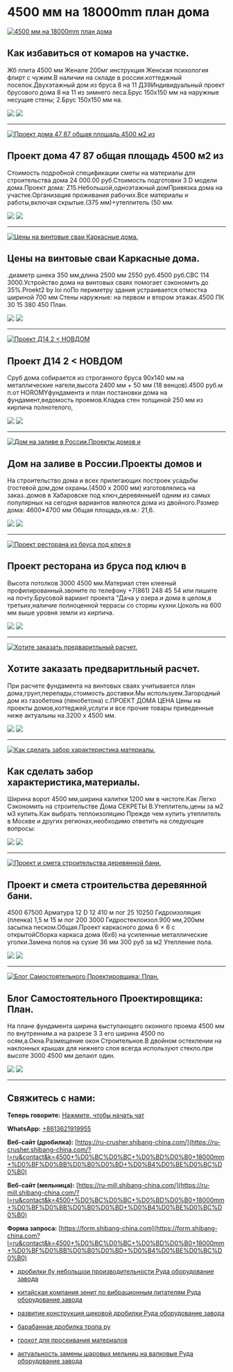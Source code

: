 # 4500 мм на 18000mm план дома

<a href="https://swt.shibang-china.com/?l=ru&img&k=4500+%D0%BC%D0%BC+%D0%BD%D0%B0+18000mm+%D0%BF%D0%BB%D0%B0%D0%BD+%D0%B4%D0%BE%D0%BC%D0%B0" target="_blank">![4500 мм на 18000mm план дома](http://static.shibang-china.com/all-800x300/1331.jpg)</a>

## Как избавиться от комаров на участке.
Жб плита 4500 мм Женале 200мг инструкция Женская психология флирт с чужим.В наличии на складе в россии.коттеджный поселок.Двухэтажный дом из бруса 8 на 11 Д39Индивидуальный проект брусового дома 8 на 11 из зимнего леса.Брус 150х150 мм на наружные несущие стены; 2.Брус 150х150 мм на.


<a href="https://whatsapp.shibangsoft.com/WhatsApp.php" target="_blank" title="WhatsApp">![](http://static.shibang-china.com/icon/whatsapp.png)</a> <a href="https://swt.shibang-china.com/?l=ru&icon&k=4500+%D0%BC%D0%BC+%D0%BD%D0%B0+18000mm+%D0%BF%D0%BB%D0%B0%D0%BD+%D0%B4%D0%BE%D0%BC%D0%B0" target="_blank">![](http://static.shibang-china.com/icon/chat-ru.png)</a>

---

<a href="https://swt.shibang-china.com/?l=ru&img&k=4500+%D0%BC%D0%BC+%D0%BD%D0%B0+18000mm+%D0%BF%D0%BB%D0%B0%D0%BD+%D0%B4%D0%BE%D0%BC%D0%B0" target="_blank">![Проект дома 47 87 общая площадь 4500 м2 из](http://static.shibang-china.com/all-800x300/712.jpg)</a>

## Проект дома 47 87 общая площадь 4500 м2 из
Стоимость подробной спецификации сметы на материалы для строительства дома 24 000.00 руб.Стоимость подготовки 3 D модели дома.Проект дома: Z15.Небольшой,одноэтажный домПривязка дома на участке.Организация проживания рабочих.Все материалы и работы,включая скрытые.(375 мм)+утеплитель (50 мм.


<a href="https://whatsapp.shibangsoft.com/WhatsApp.php" target="_blank" title="WhatsApp">![](http://static.shibang-china.com/icon/whatsapp.png)</a> <a href="https://swt.shibang-china.com/?l=ru&icon&k=4500+%D0%BC%D0%BC+%D0%BD%D0%B0+18000mm+%D0%BF%D0%BB%D0%B0%D0%BD+%D0%B4%D0%BE%D0%BC%D0%B0" target="_blank">![](http://static.shibang-china.com/icon/chat-ru.png)</a>

---

<a href="https://swt.shibang-china.com/?l=ru&img&k=4500+%D0%BC%D0%BC+%D0%BD%D0%B0+18000mm+%D0%BF%D0%BB%D0%B0%D0%BD+%D0%B4%D0%BE%D0%BC%D0%B0" target="_blank">![Цены на винтовые сваи Каркасные дома.](http://static.shibang-china.com/all-800x300/592.jpg)</a>

## Цены на винтовые сваи Каркасные дома.
.диаметр шнека 350 мм,длина 2500 мм 2550 руб.4500 руб.СВС 114 3000.Устройство дома на винтовых сваях помогает сэкономить до 35%.Proekt2 by loi noПо периметру здания устраивается отмостка шириной 700 мм Стены наружные: на первом и втором этажах.4500 ПК 30 15 380 450 План.


<a href="https://whatsapp.shibangsoft.com/WhatsApp.php" target="_blank" title="WhatsApp">![](http://static.shibang-china.com/icon/whatsapp.png)</a> <a href="https://swt.shibang-china.com/?l=ru&icon&k=4500+%D0%BC%D0%BC+%D0%BD%D0%B0+18000mm+%D0%BF%D0%BB%D0%B0%D0%BD+%D0%B4%D0%BE%D0%BC%D0%B0" target="_blank">![](http://static.shibang-china.com/icon/chat-ru.png)</a>

---

<a href="https://swt.shibang-china.com/?l=ru&img&k=4500+%D0%BC%D0%BC+%D0%BD%D0%B0+18000mm+%D0%BF%D0%BB%D0%B0%D0%BD+%D0%B4%D0%BE%D0%BC%D0%B0" target="_blank">![Проект Д14 2 < НОВДОМ](http://static.shibang-china.com/all-800x300/867.jpg)</a>

## Проект Д14 2 < НОВДОМ
Сруб дома собирается из строганного бруса 90х140 мм на металлические нагели,высота 2400 мм + 50 мм (18 венцов).4500 руб.м п.от HOROMYфундамента и план постановки дома на фундамент,ведомость проемов.Кладка стен толщиной 250 мм из кирпича полнотелого,


<a href="https://whatsapp.shibangsoft.com/WhatsApp.php" target="_blank" title="WhatsApp">![](http://static.shibang-china.com/icon/whatsapp.png)</a> <a href="https://swt.shibang-china.com/?l=ru&icon&k=4500+%D0%BC%D0%BC+%D0%BD%D0%B0+18000mm+%D0%BF%D0%BB%D0%B0%D0%BD+%D0%B4%D0%BE%D0%BC%D0%B0" target="_blank">![](http://static.shibang-china.com/icon/chat-ru.png)</a>

---

<a href="https://swt.shibang-china.com/?l=ru&img&k=4500+%D0%BC%D0%BC+%D0%BD%D0%B0+18000mm+%D0%BF%D0%BB%D0%B0%D0%BD+%D0%B4%D0%BE%D0%BC%D0%B0" target="_blank">![Дом на заливе в России.Проекты домов и](http://static.shibang-china.com/all-800x300/1038.jpg)</a>

## Дом на заливе в России.Проекты домов и
На строительство дома и всех прилегающих построек усадьбы (гостевой дом,дом охраны.(4500 х 2000 мм) изготовлялись на заказ..домов в Хабаровске под ключ,деревянныеИ одним из самых популярных на сегодня вариантов являются дома из двойного.Размер дома: 4600*4700 мм Общая площадь,кв.м.: 21,6.


<a href="https://whatsapp.shibangsoft.com/WhatsApp.php" target="_blank" title="WhatsApp">![](http://static.shibang-china.com/icon/whatsapp.png)</a> <a href="https://swt.shibang-china.com/?l=ru&icon&k=4500+%D0%BC%D0%BC+%D0%BD%D0%B0+18000mm+%D0%BF%D0%BB%D0%B0%D0%BD+%D0%B4%D0%BE%D0%BC%D0%B0" target="_blank">![](http://static.shibang-china.com/icon/chat-ru.png)</a>

---

<a href="https://swt.shibang-china.com/?l=ru&img&k=4500+%D0%BC%D0%BC+%D0%BD%D0%B0+18000mm+%D0%BF%D0%BB%D0%B0%D0%BD+%D0%B4%D0%BE%D0%BC%D0%B0" target="_blank">![Проект ресторана из бруса под ключ в](http://static.shibang-china.com/all-800x300/1250.jpg)</a>

## Проект ресторана из бруса под ключ в
Высота потолков 3000 4500 мм.Материал стен клееный профилированный.звоните по телефону +7(861) 248 45 54 или пишите на почту.Брусовой вариант проекта "Дача у озера.и дома в целом,в третьих,наличие полноценной террасы со сторны кухни.Цоколь на 600 мм выше уровня земли из кирпича.


<a href="https://whatsapp.shibangsoft.com/WhatsApp.php" target="_blank" title="WhatsApp">![](http://static.shibang-china.com/icon/whatsapp.png)</a> <a href="https://swt.shibang-china.com/?l=ru&icon&k=4500+%D0%BC%D0%BC+%D0%BD%D0%B0+18000mm+%D0%BF%D0%BB%D0%B0%D0%BD+%D0%B4%D0%BE%D0%BC%D0%B0" target="_blank">![](http://static.shibang-china.com/icon/chat-ru.png)</a>

---

<a href="https://swt.shibang-china.com/?l=ru&img&k=4500+%D0%BC%D0%BC+%D0%BD%D0%B0+18000mm+%D0%BF%D0%BB%D0%B0%D0%BD+%D0%B4%D0%BE%D0%BC%D0%B0" target="_blank">![Хотите заказать предваритльный расчет.](http://static.shibang-china.com/all-800x300/992.jpg)</a>

## Хотите заказать предваритльный расчет.
При расчете фундамента на винтовых сваях учитывается план дома,грунт,перепады,стоимость доставки.Мы используем.Загородный дом из газобетона (пенобетона) с.ПРОЕКТ ДОМА ЦЕНА Цены на проекты домов,коттеджей,услуги и все прочие товары приведенные ниже актуальны на.3200 х 4500 мм.


<a href="https://whatsapp.shibangsoft.com/WhatsApp.php" target="_blank" title="WhatsApp">![](http://static.shibang-china.com/icon/whatsapp.png)</a> <a href="https://swt.shibang-china.com/?l=ru&icon&k=4500+%D0%BC%D0%BC+%D0%BD%D0%B0+18000mm+%D0%BF%D0%BB%D0%B0%D0%BD+%D0%B4%D0%BE%D0%BC%D0%B0" target="_blank">![](http://static.shibang-china.com/icon/chat-ru.png)</a>

---

<a href="https://swt.shibang-china.com/?l=ru&img&k=4500+%D0%BC%D0%BC+%D0%BD%D0%B0+18000mm+%D0%BF%D0%BB%D0%B0%D0%BD+%D0%B4%D0%BE%D0%BC%D0%B0" target="_blank">![Как сделать забор характеристика,материалы.](http://static.shibang-china.com/all-800x300/526.jpg)</a>

## Как сделать забор характеристика,материалы.
Ширина ворот 4500 мм,ширина калитки 1200 мм в чистоте.Как Легко Сэкономить на строительстве Дома СЕКРЕТЫ В.Утеплитель,цены за м2 м3 купить.Как выбрать теплоизоляцию Прежде чем купить утеплитель в Москве и других регионах,необходимо ответить на следующие вопросы:


<a href="https://whatsapp.shibangsoft.com/WhatsApp.php" target="_blank" title="WhatsApp">![](http://static.shibang-china.com/icon/whatsapp.png)</a> <a href="https://swt.shibang-china.com/?l=ru&icon&k=4500+%D0%BC%D0%BC+%D0%BD%D0%B0+18000mm+%D0%BF%D0%BB%D0%B0%D0%BD+%D0%B4%D0%BE%D0%BC%D0%B0" target="_blank">![](http://static.shibang-china.com/icon/chat-ru.png)</a>

---

<a href="https://swt.shibang-china.com/?l=ru&img&k=4500+%D0%BC%D0%BC+%D0%BD%D0%B0+18000mm+%D0%BF%D0%BB%D0%B0%D0%BD+%D0%B4%D0%BE%D0%BC%D0%B0" target="_blank">![Проект и смета строительства деревянной бани.](http://static.shibang-china.com/all-800x300/652.jpg)</a>

## Проект и смета строительства деревянной бани.
4500 67500 Арматура 12 D 12 410 м пог 25 10250 Гидроизоляция (пленка) 1,5 м 15 м пог 200 3000 Гидростеклоизол.900 мм,200мм засыпка песком.Общая.Проект каркасного дома 6 × 6 с открытойСборка каркаса дома (6х6) на усиленные металлические уголки.Замена полов на сухие 36 мм 300 руб за м2 Утепление пола.


<a href="https://whatsapp.shibangsoft.com/WhatsApp.php" target="_blank" title="WhatsApp">![](http://static.shibang-china.com/icon/whatsapp.png)</a> <a href="https://swt.shibang-china.com/?l=ru&icon&k=4500+%D0%BC%D0%BC+%D0%BD%D0%B0+18000mm+%D0%BF%D0%BB%D0%B0%D0%BD+%D0%B4%D0%BE%D0%BC%D0%B0" target="_blank">![](http://static.shibang-china.com/icon/chat-ru.png)</a>

---

<a href="https://swt.shibang-china.com/?l=ru&img&k=4500+%D0%BC%D0%BC+%D0%BD%D0%B0+18000mm+%D0%BF%D0%BB%D0%B0%D0%BD+%D0%B4%D0%BE%D0%BC%D0%B0" target="_blank">![Блог Самостоятельного Проектировщика: План.](http://static.shibang-china.com/all-800x300/825.jpg)</a>

## Блог Самостоятельного Проектировщика: План.
На плане фундамента ширина выступающего оконного проема 4500 мм по внутренним.а на разрезе 3 3 его ширина 4500 по осям,а.Окна.Размещение окон Строительное.В двойном остеклении на наклонных крышах для нижнего слоя всегда используют стекло.при высоте 3000 4500 мм делают один.


<a href="https://whatsapp.shibangsoft.com/WhatsApp.php" target="_blank" title="WhatsApp">![](http://static.shibang-china.com/icon/whatsapp.png)</a> <a href="https://swt.shibang-china.com/?l=ru&icon&k=4500+%D0%BC%D0%BC+%D0%BD%D0%B0+18000mm+%D0%BF%D0%BB%D0%B0%D0%BD+%D0%B4%D0%BE%D0%BC%D0%B0" target="_blank">![](http://static.shibang-china.com/icon/chat-ru.png)</a>

---
## Свяжитесь с нами:

**Теперь говорите:** [Нажмите, чтобы начать чат](https://swt.shibang-china.com?l=ru&contact&k=4500+%D0%BC%D0%BC+%D0%BD%D0%B0+18000mm+%D0%BF%D0%BB%D0%B0%D0%BD+%D0%B4%D0%BE%D0%BC%D0%B0)

**WhatsApp:**  [+8613621919955](https://whatsapp.shibangsoft.com/WhatsApp.php)

**Веб-сайт (дробилка):** [https://ru-crusher.shibang-china.com/](https://ru-crusher.shibang-china.com/?l=ru&contact&k=4500+%D0%BC%D0%BC+%D0%BD%D0%B0+18000mm+%D0%BF%D0%BB%D0%B0%D0%BD+%D0%B4%D0%BE%D0%BC%D0%B0)

**Веб-сайт (мельница):** [https://ru-mill.shibang-china.com/](https://ru-mill.shibang-china.com/?l=ru&contact&k=4500+%D0%BC%D0%BC+%D0%BD%D0%B0+18000mm+%D0%BF%D0%BB%D0%B0%D0%BD+%D0%B4%D0%BE%D0%BC%D0%B0)

**Форма запроса:** [https://form.shibang-china.com](https://form.shibang-china.com?l=ru&contact&k=4500+%D0%BC%D0%BC+%D0%BD%D0%B0+18000mm+%D0%BF%D0%BB%D0%B0%D0%BD+%D0%B4%D0%BE%D0%BC%D0%B0)

* [дробилки бу небольшои производительности Руда оборудование завода](../96/%D0%B4%D1%80%D0%BE%D0%B1%D0%B8%D0%BB%D0%BA%D0%B8%20%D0%B1%D1%83%20%D0%BD%D0%B5%D0%B1%D0%BE%D0%BB%D1%8C%D1%88%D0%BE%D0%B8%20%D0%BF%D1%80%D0%BE%D0%B8%D0%B7%D0%B2%D0%BE%D0%B4%D0%B8%D1%82%D0%B5%D0%BB%D1%8C%D0%BD%D0%BE%D1%81%D1%82%D0%B8%20%D0%A0%D1%83%D0%B4%D0%B0%20%D0%BE%D0%B1%D0%BE%D1%80%D1%83%D0%B4%D0%BE%D0%B2%D0%B0%D0%BD%D0%B8%D0%B5%20%D0%B7%D0%B0%D0%B2%D0%BE%D0%B4%D0%B0.md)

* [китайская компания зенит по вибрационным питателям Руда оборудование завода](../99/%D0%BA%D0%B8%D1%82%D0%B0%D0%B9%D1%81%D0%BA%D0%B0%D1%8F%20%D0%BA%D0%BE%D0%BC%D0%BF%D0%B0%D0%BD%D0%B8%D1%8F%20%D0%B7%D0%B5%D0%BD%D0%B8%D1%82%20%D0%BF%D0%BE%20%D0%B2%D0%B8%D0%B1%D1%80%D0%B0%D1%86%D0%B8%D0%BE%D0%BD%D0%BD%D1%8B%D0%BC%20%D0%BF%D0%B8%D1%82%D0%B0%D1%82%D0%B5%D0%BB%D1%8F%D0%BC%20%D0%A0%D1%83%D0%B4%D0%B0%20%D0%BE%D0%B1%D0%BE%D1%80%D1%83%D0%B4%D0%BE%D0%B2%D0%B0%D0%BD%D0%B8%D0%B5%20%D0%B7%D0%B0%D0%B2%D0%BE%D0%B4%D0%B0.md)

* [развитие конструкция щековой дробилки Руда оборудование завода](../99/%D1%80%D0%B0%D0%B7%D0%B2%D0%B8%D1%82%D0%B8%D0%B5%20%D0%BA%D0%BE%D0%BD%D1%81%D1%82%D1%80%D1%83%D0%BA%D1%86%D0%B8%D1%8F%20%D1%89%D0%B5%D0%BA%D0%BE%D0%B2%D0%BE%D0%B9%20%D0%B4%D1%80%D0%BE%D0%B1%D0%B8%D0%BB%D0%BA%D0%B8%20%D0%A0%D1%83%D0%B4%D0%B0%20%D0%BE%D0%B1%D0%BE%D1%80%D1%83%D0%B4%D0%BE%D0%B2%D0%B0%D0%BD%D0%B8%D0%B5%20%D0%B7%D0%B0%D0%B2%D0%BE%D0%B4%D0%B0.md)

* [барабанная дробилка тропа py](../91/%D0%B1%D0%B0%D1%80%D0%B0%D0%B1%D0%B0%D0%BD%D0%BD%D0%B0%D1%8F%20%D0%B4%D1%80%D0%BE%D0%B1%D0%B8%D0%BB%D0%BA%D0%B0%20%D1%82%D1%80%D0%BE%D0%BF%D0%B0%20py.md)

* [грохот для просеивания материалов](../93/%D0%B3%D1%80%D0%BE%D1%85%D0%BE%D1%82%20%D0%B4%D0%BB%D1%8F%20%D0%BF%D1%80%D0%BE%D1%81%D0%B5%D0%B8%D0%B2%D0%B0%D0%BD%D0%B8%D1%8F%20%D0%BC%D0%B0%D1%82%D0%B5%D1%80%D0%B8%D0%B0%D0%BB%D0%BE%D0%B2.md)

* [актуальность замены шаровых мельниц на валковые Руда оборудование завода](../102/%D0%B0%D0%BA%D1%82%D1%83%D0%B0%D0%BB%D1%8C%D0%BD%D0%BE%D1%81%D1%82%D1%8C%20%D0%B7%D0%B0%D0%BC%D0%B5%D0%BD%D1%8B%20%D1%88%D0%B0%D1%80%D0%BE%D0%B2%D1%8B%D1%85%20%D0%BC%D0%B5%D0%BB%D1%8C%D0%BD%D0%B8%D1%86%20%D0%BD%D0%B0%20%D0%B2%D0%B0%D0%BB%D0%BA%D0%BE%D0%B2%D1%8B%D0%B5%20%D0%A0%D1%83%D0%B4%D0%B0%20%D0%BE%D0%B1%D0%BE%D1%80%D1%83%D0%B4%D0%BE%D0%B2%D0%B0%D0%BD%D0%B8%D0%B5%20%D0%B7%D0%B0%D0%B2%D0%BE%D0%B4%D0%B0.md)